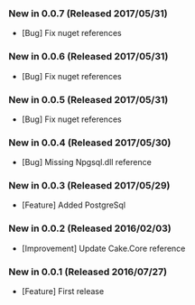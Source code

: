 ### New in 0.0.7 (Released 2017/05/31)
* [Bug] Fix nuget references

### New in 0.0.6 (Released 2017/05/31)
* [Bug] Fix nuget references

### New in 0.0.5 (Released 2017/05/31)
* [Bug] Fix nuget references

### New in 0.0.4 (Released 2017/05/30)
* [Bug] Missing Npgsql.dll reference

### New in 0.0.3 (Released 2017/05/29)
* [Feature] Added PostgreSql

### New in 0.0.2 (Released 2016/02/03)
* [Improvement] Update Cake.Core reference

### New in 0.0.1 (Released 2016/07/27)
* [Feature] First release